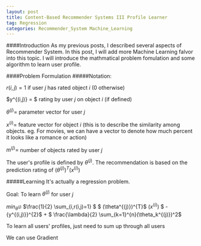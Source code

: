 ```yaml
---
layout: post
title: Content-Based Recommender Systems III Profile Learner
tag: Regression 
categories: Recommender_System Machine_Learning
---
```


####Introduction
As my previous posts, I described several aspects of Recommender System. In this post, I will add more Machine Learning falvor into this topic. I will introduce the mathmatical problem fomulation and some algorithm to learn user profile.

####Problem Formulation
#####Notation:

$r(i,j) = 1$ if user $j$ has rated object $i$ (0 otherwise)

$y^{(i,j)} = $ rating by user $j$ on object $i$ (if defined)

$\theta^{(j)} =$ parameter vector for user $j$ 

$x^{(i)} =$ feature vector for object $i$ (this is to describe the similarity among objects. eg. For movies, we can have a vector to denote how much percent it looks like a romance or action)

$m^{(j)} =$ number of objects rated by user $j$

The user's profile is defined by $\theta^{(j)}$. The recommendation is based on the prediction rating of $(\theta^{(j)})^{T} (x^{(i)})$

#####Learning
It's actually a regression problem.

Goal: To learn $\theta^{(j)}$ for user $j$

$min_{\theta^{(j)}}$ $\frac{1}{2} \sum_{i,r(i,j)=1} $ $ (\theta^{(j)})^{T}$ $(x^{(i)})$ $ - {y^{(i,j)}}^{2}$ $+$ $ \frac{\lambda}{2} \sum_{k=1}^{n}(\theta_k^{(j)})^2$

To learn all users' profiles, just need to sum up through all users

We can use Gradient 
